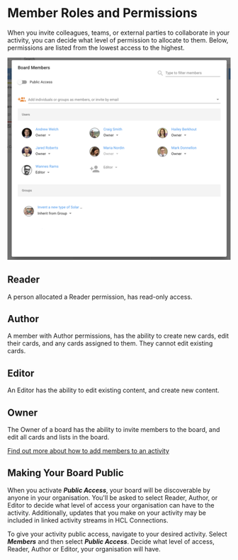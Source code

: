 # Member Roles and Permissions

When you invite colleagues, teams, or external parties to collaborate in your activity, you can decide what level of permission to allocate to them. Below, permissions are listed from the lowest access to the highest.

<img src="/assets/images/screen-shots/aplus/aplus-members-menu.png" alt="Members menu" />

## Reader

A person allocated a Reader permission, has read-only access.

## Author

A member with Author permissions, has the ability to create new cards, edit their cards, and any cards assigned to them. They cannot edit existing cards.

## Editor

An Editor has the ability to edit existing content, and create new content.

## Owner
The Owner of a board has the ability to invite members to the board, and edit all cards and lists in the board.

[Find out more about how to add members to an activity](https://docs.collab.cloud/users/aplus-members)

## Making Your Board Public

When you activate **_Public Access_**, your board will be discoverable by anyone in your organisation. You'll be asked to select Reader, Author, or Editor to decide what level of access your organisation can have to the activity. Additionally, updates that you make on your activity may be included in linked activity streams in HCL Connections.

To give your activity public access, navigate to your desired activity. Select **_Members_** and then select **_Public Access_**. Decide what level of access, Reader, Author or Editor, your organisation will have.
